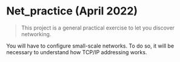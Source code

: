 # Net_practice (April 2022)

> This project is a general practical exercise to let you discover networking.

You will have to configure small-scale networks. To do so, it will be necessary to understand how TCP/IP addressing works.
